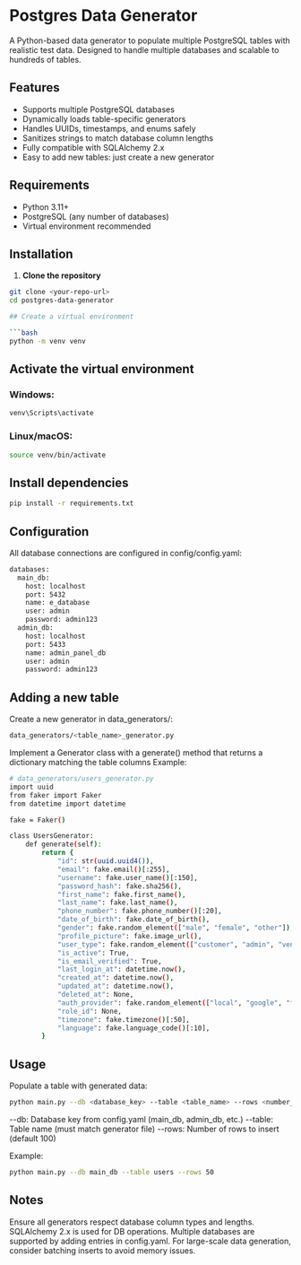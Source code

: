 # Postgres Data Generator

A Python-based data generator to populate multiple PostgreSQL tables with realistic test data. Designed to handle multiple databases and scalable to hundreds of tables.


## Features

- Supports multiple PostgreSQL databases
- Dynamically loads table-specific generators
- Handles UUIDs, timestamps, and enums safely
- Sanitizes strings to match database column lengths
- Fully compatible with SQLAlchemy 2.x
- Easy to add new tables: just create a new generator



## Requirements

- Python 3.11+
- PostgreSQL (any number of databases)
- Virtual environment recommended



## Installation

1. **Clone the repository**

```bash
git clone <your-repo-url>
cd postgres-data-generator

## Create a virtual environment

```bash
python -m venv venv
```


## Activate the virtual environment

### Windows:
```bash
venv\Scripts\activate
```

### Linux/macOS:

```bash
source venv/bin/activate
```

## Install dependencies

```bash
pip install -r requirements.txt
```

## Configuration
All database connections are configured in config/config.yaml:

```bash
databases:
  main_db:
    host: localhost
    port: 5432
    name: e_database
    user: admin
    password: admin123
  admin_db:
    host: localhost
    port: 5433
    name: admin_panel_db
    user: admin
    password: admin123

```

## Adding a new table
Create a new generator in data_generators/:

```bash
data_generators/<table_name>_generator.py
```

Implement a <TableName>Generator class with a generate() method that returns a dictionary matching the table columns
Example:

```bash
# data_generators/users_generator.py
import uuid
from faker import Faker
from datetime import datetime

fake = Faker()

class UsersGenerator:
    def generate(self):
        return {
            "id": str(uuid.uuid4()),
            "email": fake.email()[:255],
            "username": fake.user_name()[:150],
            "password_hash": fake.sha256(),
            "first_name": fake.first_name(),
            "last_name": fake.last_name(),
            "phone_number": fake.phone_number()[:20],
            "date_of_birth": fake.date_of_birth(),
            "gender": fake.random_element(["male", "female", "other"]),
            "profile_picture": fake.image_url(),
            "user_type": fake.random_element(["customer", "admin", "vendor", "staff"]),
            "is_active": True,
            "is_email_verified": True,
            "last_login_at": datetime.now(),
            "created_at": datetime.now(),
            "updated_at": datetime.now(),
            "deleted_at": None,
            "auth_provider": fake.random_element(["local", "google", "facebook", "github"])[:50],
            "role_id": None,
            "timezone": fake.timezone()[:50],
            "language": fake.language_code()[:10],
        }

```

## Usage

Populate a table with generated data:

```bash
python main.py --db <database_key> --table <table_name> --rows <number_of_rows>
```

--db: Database key from config.yaml (main_db, admin_db, etc.)
--table: Table name (must match generator file)
--rows: Number of rows to insert (default 100)

Example:

```bash
python main.py --db main_db --table users --rows 50

```

## Notes

Ensure all generators respect database column types and lengths.
SQLAlchemy 2.x is used for DB operations.
Multiple databases are supported by adding entries in config.yaml.
For large-scale data generation, consider batching inserts to avoid memory issues.



